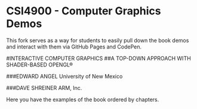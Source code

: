 # CSI4900 - Computer Graphics Demos

This fork serves as a way for students to easily pull down the book demos and interact with them via GitHub Pages and CodePen.


#INTERACTIVE COMPUTER GRAPHICS
##A TOP-DOWN APPROACH WITH SHADER-BASED OPENGL®

###EDWARD ANGEL
University of New Mexico


###DAVE SHREINER
ARM, Inc.

Here you have the examples of the book ordered by chapters.
